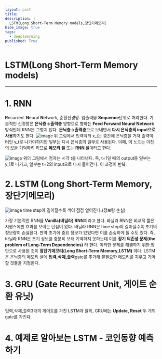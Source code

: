 ```yaml
---
layout: post
title: 
description: |
  LSTM(Long Short-Term Memory models,장단기메모리)
hide_image: true
tags:
  - deeplearning
published: True
---
```


# LSTM(Long Short-Term Memory models)
* * *

# 1. RNN
**R**ecurrent **N**eural **N**etwork, 순환신경망. 입출력을 **Sequence**단위로 처리한다. 기본적인 신경망은 **은닉층→출력층** 방향으로 
향하는 **Feed Forward Neural Network**방식인데 RNN은 그렇지 않다. **은닉층→출력층**으로 보내면서 **다시 은닉층의 input으로 사용**하기도
한다.
![image](https://user-images.githubusercontent.com/69246778/149880121-3820b26d-4573-4a4c-bf94-b0c9f70a7fef.png)
위 그림에서 입력벡터 x_t는 중간에 은닉층을 거쳐 출력벡터인 y_t로 나가야하지만 일부는 다시 은닉층의 일부로 사용된다. 이때, 이 노드는 
이전의 값을 기억하려 하므로 **메모리 셀** 또는 **RNN 셀**이라고 한다.
   
![image](https://user-images.githubusercontent.com/69246778/149888745-61947708-2db6-48ee-ab29-688f4e0385e8.png)
위의 그림에서 첨자는 시각 t를 나타낸다. 즉, t=1일 때의 output중 일부는 y_1로 나가고, 일부는 t=2의 input으로 다시 들어간다. 이 과정이 반복.


# 2. LSTM (Long Short-Term Memory, 장단기메모리)
![image](https://user-images.githubusercontent.com/69246778/149890336-068c1aa5-574e-4527-9618-bca5d870aef8.png)
time step이 길어질수록 색이 점점 옅어진다.(정보량 손실)   

가장 기본적인 RNN을 **Vanilla(바닐라) RNN**이라고 한다. 바닐라 RNN은 비교적 짧은 시퀀스에만 효과를 보이는 단점이 있다. 바닐라 RNN은
time step이 길어질수록 초기의 정보량이 손실된다. 만약 초기에 중요 정보가 있었다면 이를 손실하게 될 수도 있다. 즉, 바닐라 RNN은 초기 정보를
충분히 오래 기억하지 못하는데 이를 **장기 의존성 문제(the problem of Long-Term Dependencies)** 라 한다. 이러한 문제를 해결하기 위한
방안으로 사용된 것이 **장단기메모리(Long Short-Term Memory,LSTM)** 이다. LSTM은 은닉층의 메모리 셀에 **입력,삭제,출력**gate를 
추가해 불필요한 메모리를 지우고 기억할 것들을 지정한다. 



# 3. GRU (Gate Recurrent Unit, 게이트 순환 유닛)
입력,삭제,출력3개의 게이트를 가진 LSTM과 달리, GRU에는 **Update, Reset** 두 개의 gate를 가진다. 

# 4. 예제로 알아보는 LSTM - 코인동향 예측하기
